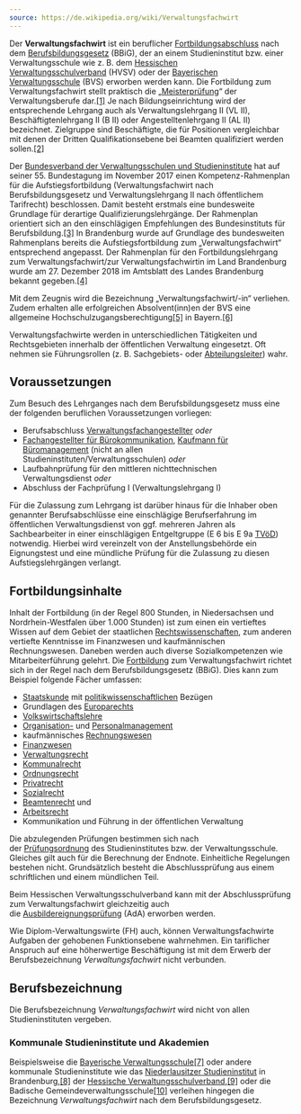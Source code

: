 ```yaml
---
source: https://de.wikipedia.org/wiki/Verwaltungsfachwirt
---
```


Der **Verwaltungsfachwirt** ist ein beruflicher [Fortbildungsabschluss](https://de.wikipedia.org/wiki/Aufstiegsfortbildung "Aufstiegsfortbildung") nach dem [Berufsbildungsgesetz](https://de.wikipedia.org/wiki/Berufsbildungsgesetz_(Deutschland) "Berufsbildungsgesetz (Deutschland)") (BBiG), der an einem Studieninstitut bzw. einer Verwaltungsschule wie z. B. dem [Hessischen Verwaltungsschulverband](https://de.wikipedia.org/wiki/Hessischer_Verwaltungsschulverband "Hessischer Verwaltungsschulverband") (HVSV) oder der [Bayerischen Verwaltungsschule](https://de.wikipedia.org/wiki/Bayerische_Verwaltungsschule "Bayerische Verwaltungsschule") (BVS) erworben werden kann. Die Fortbildung zum Verwaltungsfachwirt stellt praktisch die „[Meisterprüfung](https://de.wikipedia.org/wiki/Meisterpr%C3%BCfung "Meisterprüfung")“ der Verwaltungsberufe dar.[[1]](https://de.wikipedia.org/wiki/Verwaltungsfachwirt#cite_note-1) Je nach Bildungseinrichtung wird der entsprechende Lehrgang auch als Verwaltungslehrgang II (VL II), Beschäftigtenlehrgang II (B II) oder Angestelltenlehrgang II (AL II) bezeichnet. Zielgruppe sind Beschäftigte, die für Positionen vergleichbar mit denen der Dritten Qualifikationsebene bei Beamten qualifiziert werden sollen.[[2]](https://de.wikipedia.org/wiki/Verwaltungsfachwirt#cite_note-2)

Der [Bundesverband der Verwaltungsschulen und Studieninstitute](https://de.wikipedia.org/wiki/Bundesverband_der_Verwaltungsschulen_und_Studieninstitute "Bundesverband der Verwaltungsschulen und Studieninstitute") hat auf seiner 55. Bundestagung im November 2017 einen Kompetenz-Rahmenplan für die Aufstiegsfortbildung (Verwaltungsfachwirt nach Berufsbildungsgesetz und Verwaltungslehrgang II nach öffentlichem Tarifrecht) beschlossen. Damit besteht erstmals eine bundesweite Grundlage für derartige Qualifizierungslehrgänge. Der Rahmenplan orientiert sich an den einschlägigen Empfehlungen des Bundesinstituts für Berufsbildung.[[3]](https://de.wikipedia.org/wiki/Verwaltungsfachwirt#cite_note-3) In Brandenburg wurde auf Grundlage des bundesweiten Rahmenplans bereits die Aufstiegsfortbildung zum „Verwaltungsfachwirt“ entsprechend angepasst. Der Rahmenplan für den Fortbildungslehrgang zum Verwaltungsfachwirt/zur Verwaltungsfachwirtin im Land Brandenburg wurde am 27. Dezember 2018 im Amtsblatt des Landes Brandenburg bekannt gegeben.[[4]](https://de.wikipedia.org/wiki/Verwaltungsfachwirt#cite_note-4)

Mit dem Zeugnis wird die Bezeichnung „Verwaltungsfachwirt/-in“ verliehen. Zudem erhalten alle erfolgreichen Absolvent(inn)en der BVS eine allgemeine Hochschulzugangsberechtigung[[5]](https://de.wikipedia.org/wiki/Verwaltungsfachwirt#cite_note-5) in Bayern.[[6]](https://de.wikipedia.org/wiki/Verwaltungsfachwirt#cite_note-6)

Verwaltungsfachwirte werden in unterschiedlichen Tätigkeiten und Rechtsgebieten innerhalb der öffentlichen Verwaltung eingesetzt. Oft nehmen sie Führungsrollen (z. B. Sachgebiets- oder [Abteilungsleiter](https://de.wikipedia.org/wiki/Abteilungsleiter "Abteilungsleiter")) wahr.

## Voraussetzungen

Zum Besuch des Lehrganges nach dem Berufsbildungsgesetz muss eine der folgenden beruflichen Voraussetzungen vorliegen:

- Berufsabschluss [Verwaltungsfachangestellter](https://de.wikipedia.org/wiki/Verwaltungsfachangestellter "Verwaltungsfachangestellter") _oder_
- [Fachangestellter für Bürokommunikation](https://de.wikipedia.org/wiki/Fachangestellter_f%C3%BCr_B%C3%BCrokommunikation "Fachangestellter für Bürokommunikation"), [Kaufmann für Büromanagement](https://de.wikipedia.org/wiki/Kaufmann_f%C3%BCr_B%C3%BCromanagement "Kaufmann für Büromanagement") (nicht an allen Studieninstituten/Verwaltungsschulen) _oder_
- Laufbahnprüfung für den mittleren nichttechnischen Verwaltungsdienst _oder_
- Abschluss der Fachprüfung I (Verwaltungslehrgang I)

Für die Zulassung zum Lehrgang ist darüber hinaus für die Inhaber oben genannter Berufsabschlüsse eine einschlägige Berufserfahrung im öffentlichen Verwaltungsdienst von ggf. mehreren Jahren als Sachbearbeiter in einer einschlägigen Entgeltgruppe (E 6 bis E 9a [TVöD](https://de.wikipedia.org/wiki/Tarifvertrag_f%C3%BCr_den_%C3%B6ffentlichen_Dienst "Tarifvertrag für den öffentlichen Dienst")) notwendig. Hierbei wird vereinzelt von der Anstellungsbehörde ein Eignungstest und eine mündliche Prüfung für die Zulassung zu diesen Aufstiegslehrgängen verlangt.

## Fortbildungsinhalte

Inhalt der Fortbildung (in der Regel 800 Stunden, in Niedersachsen und Nordrhein-Westfalen über 1.000 Stunden) ist zum einen ein vertieftes Wissen auf dem Gebiet der staatlichen [Rechtswissenschaften](https://de.wikipedia.org/wiki/Rechtswissenschaft "Rechtswissenschaft"), zum anderen vertiefte Kenntnisse im Finanzwesen und kaufmännischen Rechnungswesen. Daneben werden auch diverse Sozialkompetenzen wie Mitarbeiterführung gelehrt. Die [Fortbildung](https://de.wikipedia.org/wiki/Fortbildung "Fortbildung") zum Verwaltungsfachwirt richtet sich in der Regel nach dem Berufsbildungsgesetz (BBiG). Dies kann zum Beispiel folgende Fächer umfassen:

-   [Staatskunde](https://de.wikipedia.org/wiki/Staatsrecht_(Deutschland) "Staatsrecht (Deutschland)") mit [politikwissenschaftlichen](https://de.wikipedia.org/wiki/Politikwissenschaft "Politikwissenschaft") Bezügen
-   Grundlagen des [Europarechts](https://de.wikipedia.org/wiki/Europarecht "Europarecht")
-   [Volkswirtschaftslehre](https://de.wikipedia.org/wiki/Volkswirtschaftslehre "Volkswirtschaftslehre")
-   [Organisation-](https://de.wikipedia.org/wiki/Organisationsverwaltung "Organisationsverwaltung") und [Personalmanagement](https://de.wikipedia.org/wiki/Personalwesen "Personalwesen")
-   kaufmännisches [Rechnungswesen](https://de.wikipedia.org/wiki/Rechnungswesen "Rechnungswesen")
-   [Finanzwesen](https://de.wikipedia.org/wiki/Finanzrecht "Finanzrecht")
-   [Verwaltungsrecht](https://de.wikipedia.org/wiki/Verwaltungsrecht "Verwaltungsrecht")
-   [Kommunalrecht](https://de.wikipedia.org/wiki/Kommunalrecht "Kommunalrecht")
-   [Ordnungsrecht](https://de.wikipedia.org/wiki/Ordnungsrecht "Ordnungsrecht")
-   [Privatrecht](https://de.wikipedia.org/wiki/Privatrecht "Privatrecht")
-   [Sozialrecht](https://de.wikipedia.org/wiki/Sozialrecht_(Deutschland) "Sozialrecht (Deutschland)")
-   [Beamtenrecht](https://de.wikipedia.org/wiki/Beamtenrecht "Beamtenrecht") und
-   [Arbeitsrecht](https://de.wikipedia.org/wiki/Arbeitsrecht "Arbeitsrecht")
-   Kommunikation und Führung in der öffentlichen Verwaltung

Die abzulegenden Prüfungen bestimmen sich nach der [Prüfungsordnung](https://de.wikipedia.org/wiki/Pr%C3%BCfungsordnung_(Berufsbildungsgesetz) "Prüfungsordnung (Berufsbildungsgesetz)") des Studieninstitutes bzw. der Verwaltungsschule. Gleiches gilt auch für die Berechnung der Endnote. Einheitliche Regelungen bestehen nicht. Grundsätzlich besteht die Abschlussprüfung aus einem schriftlichen und einem mündlichen Teil.

Beim Hessischen Verwaltungsschulverband kann mit der Abschlussprüfung zum Verwaltungsfachwirt gleichzeitig auch die [Ausbildereignungsprüfung](https://de.wikipedia.org/wiki/Ausbildereignungspr%C3%BCfung "Ausbildereignungsprüfung") (AdA) erworben werden.

Wie Diplom-Verwaltungswirte (FH) auch, können Verwaltungsfachwirte Aufgaben der gehobenen Funktionsebene wahrnehmen. Ein tariflicher Anspruch auf eine höherwertige Beschäftigung ist mit dem Erwerb der Berufsbezeichnung _Verwaltungsfachwirt_ nicht verbunden.

## Berufsbezeichnung

Die Berufsbezeichnung _Verwaltungsfachwirt_ wird nicht von allen Studieninstituten vergeben.

### Kommunale Studieninstitute und Akademien

Beispielsweise die [Bayerische Verwaltungsschule](https://de.wikipedia.org/wiki/Bayerische_Verwaltungsschule "Bayerische Verwaltungsschule")[[7]](https://de.wikipedia.org/wiki/Verwaltungsfachwirt#cite_note-7) oder andere kommunale Studieninstitute wie das [Niederlausitzer Studieninstitut](https://de.wikipedia.org/wiki/Niederlausitzer_Studieninstitut_f%C3%BCr_kommunale_Verwaltung "Niederlausitzer Studieninstitut für kommunale Verwaltung") in Brandenburg,[[8]](https://de.wikipedia.org/wiki/Verwaltungsfachwirt#cite_note-8) der [Hessische Verwaltungsschulverband](https://de.wikipedia.org/wiki/Hessischer_Verwaltungsschulverband "Hessischer Verwaltungsschulverband"),[[9]](https://de.wikipedia.org/wiki/Verwaltungsfachwirt#cite_note-9) oder die Badische Gemeindeverwaltungsschule[[10]](https://de.wikipedia.org/wiki/Verwaltungsfachwirt#cite_note-10) verleihen hingegen die Bezeichnung _Verwaltungsfachwirt_ nach dem Berufsbildungsgesetz.